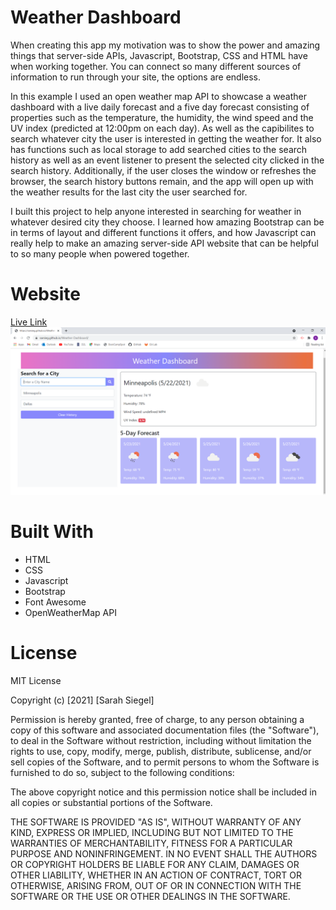 # Weather Dashboard
When creating this app my motivation was to show the power and amazing things that server-side APIs, Javascript, Bootstrap, CSS and HTML have when working together. You can connect so many different sources of information to run through your site, the options are endless. 

In this example I used an open weather map API to showcase a weather dashboard with a live daily forecast and a five day forecast consisting of properties such as the temperature, the humidity, the wind speed and the UV index (predicted at 12:00pm on each day). As well as the capibilites to search whatever city the user is interested in getting the weather for. It also has functions such as local storage to add searched cities to the search history as well as an event listener to present the selected city clicked in the search history. Additionally, if the user closes the window or refreshes the browser, the search history buttons remain, and the app will open up with the weather results for the last city the user searched for. 

I built this project to help anyone interested in searching for weather in whatever desired city they choose. I learned how amazing Bootstrap can be in terms of layout and different functions it offers, and how Javascript can really help to make an amazing server-side API website that can be helpful to so many people when powered together.

# Website

[Live Link](https://sarsieg.github.io/Weather-Dashboard/)
![Screenshot](/assets/images/weatherscreenshot.png/)

# Built With

* HTML
* CSS
* Javascript
* Bootstrap
* Font Awesome
* OpenWeatherMap API

# License

MIT License

Copyright (c) [2021] [Sarah Siegel]

Permission is hereby granted, free of charge, to any person obtaining a copy
of this software and associated documentation files (the "Software"), to deal
in the Software without restriction, including without limitation the rights
to use, copy, modify, merge, publish, distribute, sublicense, and/or sell
copies of the Software, and to permit persons to whom the Software is
furnished to do so, subject to the following conditions:

The above copyright notice and this permission notice shall be included in all
copies or substantial portions of the Software.

THE SOFTWARE IS PROVIDED "AS IS", WITHOUT WARRANTY OF ANY KIND, EXPRESS OR
IMPLIED, INCLUDING BUT NOT LIMITED TO THE WARRANTIES OF MERCHANTABILITY,
FITNESS FOR A PARTICULAR PURPOSE AND NONINFRINGEMENT. IN NO EVENT SHALL THE
AUTHORS OR COPYRIGHT HOLDERS BE LIABLE FOR ANY CLAIM, DAMAGES OR OTHER
LIABILITY, WHETHER IN AN ACTION OF CONTRACT, TORT OR OTHERWISE, ARISING FROM,
OUT OF OR IN CONNECTION WITH THE SOFTWARE OR THE USE OR OTHER DEALINGS IN THE
SOFTWARE.